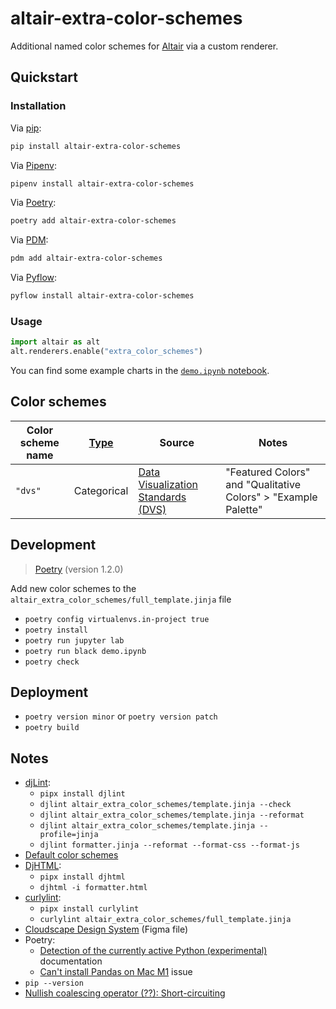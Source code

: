 # altair-extra-color-schemes

Additional named color schemes for [Altair](https://altair-viz.github.io/) via a custom renderer.

## Quickstart

### Installation

Via [pip](https://pip.pypa.io/):

```bash
pip install altair-extra-color-schemes
```

Via [Pipenv](https://pipenv.pypa.io/):

```bash
pipenv install altair-extra-color-schemes
```

Via [Poetry](https://python-poetry.org/):

```bash
poetry add altair-extra-color-schemes
```

Via [PDM](https://pdm.fming.dev/):

```bash
pdm add altair-extra-color-schemes
```

Via [Pyflow](https://github.com/David-OConnor/pyflow):

```bash
pyflow install altair-extra-color-schemes
```

### Usage

```python
import altair as alt
alt.renderers.enable("extra_color_schemes")
```

You can find some example charts in the [`demo.ipynb` notebook](demo.ipynb).

## Color schemes

| Color scheme name | [Type](https://vega.github.io/vega/docs/schemes/) | Source                                                                                                | Notes                                                          |
| ----------------- | ------------------------------------------------- | ----------------------------------------------------------------------------------------------------- | -------------------------------------------------------------- |
| `"dvs"`           | Categorical                                       | [Data Visualization Standards (DVS)](https://xdgov.github.io/data-design-standards/components/colors) | "Featured Colors" and "Qualitative Colors" > "Example Palette" |

## Development

<!-- > [Poetry](https://python-poetry.org/) (version 1.2.0b3) -->

> [Poetry](https://python-poetry.org/) (version 1.2.0)

Add new color schemes to the `altair_extra_color_schemes/full_template.jinja` file

- `poetry config virtualenvs.in-project true`
- `poetry install`
- `poetry run jupyter lab`
- `poetry run black demo.ipynb`
- `poetry check`

## Deployment

- `poetry version minor` or `poetry version patch`
- `poetry build`

## Notes

- [djLint](https://djlint.com/):
  - `pipx install djlint`
  - `djlint altair_extra_color_schemes/template.jinja --check`
  - `djlint altair_extra_color_schemes/template.jinja --reformat`
  - `djlint altair_extra_color_schemes/template.jinja --profile=jinja`
  - `djlint formatter.jinja --reformat --format-css --format-js`
- [Default color schemes](https://vega.github.io/vega-lite/docs/scale.html#scheme)
- [DjHTML](https://github.com/rtts/djhtml):
  - `pipx install djhtml`
  - `djhtml -i formatter.html`
- [curlylint](https://www.curlylint.org/):
  - `pipx install curlylint`
  - `curlylint altair_extra_color_schemes/full_template.jinja`
- [Cloudscape Design System](https://www.figma.com/community/file/1130789169293366599) (Figma file)
- Poetry:
  - [Detection of the currently active Python (experimental)](https://python-poetry.org/blog/announcing-poetry-1.2.0/#detection-of-the-currently-active-python-experimental) documentation
  - [Can't install Pandas on Mac M1](https://github.com/pandas-dev/pandas/issues/40611) issue
- `pip --version`
- [Nullish coalescing operator (??): Short-circuiting](https://developer.mozilla.org/en-US/docs/Web/JavaScript/Reference/Operators/Nullish_coalescing_operator#short-circuiting)
